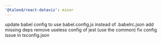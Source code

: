 ```yaml
---
'@talend/react-dataviz': minor
---
```


update babel config to use babel.config.js instead of .babelrc.json
add missing deps
remove useless config of jest (use the common)
fix config issue in tsconfig.json
